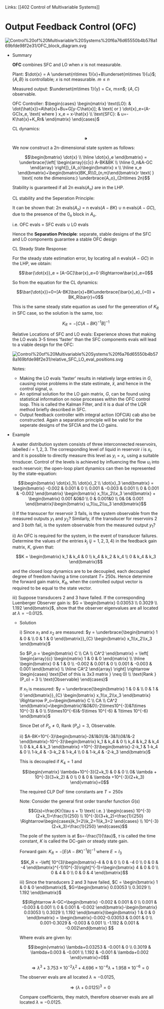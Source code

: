 Links: [[402 Control of Multivariable Systems]]
# Output Feedback Control (OFC)

![Control%20of%20Multivariable%20Systems%20f6a76d65550b4b578a169bfde98f2e31/OFC_block_diagram.svg](Control%20of%20Multivariable%20Systems%20f6a76d65550b4b578a169bfde98f2e31/OFC_block_diagram.svg)

- Summary

    **OFC** combines SFC and LO when $x$ is not measurable.

    Plant: $\dot{x} = A \underset{n\times 1}{x}+B\underset{m\times 1}{u}$; $\{A,B\}$ is controllable; $x$ is not measurable. $m≤n$

    Measured output: $\underset{m\times 1}{y} = Cx, m≤n$; $\{A,C\}$ observable.

    OFC Controller: $\begin{cases} \begin{matrix} \text{LO}: & \dot{\hat{x}}=A\hat{x}+Bu+G[y-C\hat{x}]; & \text{ or } \dot{x}_e=(A-GC)x_e, \text{ where } x_e = x-\hat{x} \\ \text{SFC}: & u=-K\hat{x}+K_Rr&  \end{matrix} \end{cases}$

    CL dynamics: 

    $$⁍$$

    We now construct a 2n-dimensional state system as follows:

    $$\begin{bmatrix} \dot{x} \\ \hline \dot{x}_e \end{bmatrix} = \underbrace{\left[ \begin{array}{c|c} A-BK&BK \\ \hline 0_n&A-GC \end{array} \right]}_{A_o}\begin{bmatrix} x \\ \hline x_e \end{bmatrix}+\begin{bmatrix}BK_R\\0_{n,m}\end{bmatrix}r \text{  } \text{ note the dimensions:} \underbrace{A_o}_{2n\times 2n}$$

    Stability is guaranteed if all 2n evals($A_o$) are in the LHP.

    CL stability and the Seperation Principle: 

    It can be shown that: 2n evals($A_o$) = n evals($A-BK$) $\cup$ n evals($A-GC$), due to the presence of the $0_n$ block in $A_o$.

    i.e. OFC evals = SFC evals $\cup$ LO evals

    Hence the **Separation Principle**: separate, stable designs of the SFC and LO components guarantee a stable OFC design

    CL Steady State Response:

    For the steady state estimation error, by locating all n evals($A-GC$) in the LHP, we obtain:

    $$\bar{\dot{x}}_e = [A-GC]\bar{x}_e=0 \Rightarrow\bar{x}_e=0$$

    So from the equation for the CL dynamics:

    $$\bar{\dot{x}}=0=[A-BK]\bar{x}+BK\underbrace{\bar{x}_e}_{=0} + BK_R\bar{r}=0$$

    This is the same steady state equation as used for the geneeration of $K_R$ in SFC case, so the solution is the same, too:

    $$K_R = -\left[ C(A-BK)^{-1}B \right]^{-1}$$

    Relative Locations of SFC and LO evals: Experience shows that making the LO evals 3-5 times 'faster' than the SFC components evals will lead to a viable design for the OFC:

    ![Control%20of%20Multivariable%20Systems%20f6a76d65550b4b578a169bfde98f2e31/relative_SFC_LO_eval_positions.svg](Control%20of%20Multivariable%20Systems%20f6a76d65550b4b578a169bfde98f2e31/relative_SFC_LO_eval_positions.svg)

    Notes:

    - Making the LO evals 'faster' results in relatively large entries in $G$, causing noise problems in the state estimate, $\hat{x}$, and hence in the control signal, $u$.
    - An optimal solution for the LO gain matrix, $G$, can be found using statistical information on noise processes within the OFC control loop. This is called the Kalman Filter, and it is a dual of the LQR method briefly described in SFC.
    - Output feedback controller with integral action (OFCIA) cab also be constructed. Again a separation principle will be valid for the seperate designs of the SFCIA and the LO gains.
- Example

    A water distribution system consists of three interconnected reservoirs, labelled $i=1,2,3$. The corresponding level of liquid in reservoir $i$ is $x_i$, and it is possible to directly measure this level as $y_i = x_i$, using a suitable trnsducer. Control of the levels is achieved by influencing the flow $u_i$ into each reservoir; the open-loop plant dynamics can then be represented by the state-equation:

    $$\begin{bmatrix} \dot{x}_1\\ \dot{x}_2 \\ \dot{x}_3 \end{bmatrix} = \begin{bmatrix} -0.002 & 0.001 & 0 \\ 0.001 & -0.003 & 0.001 \\ 0 & 0.001 & -0.002 \end{bmatrix} \begin{bmatrix} x_1\\x_2\\x_3 \end{bmatrix} + \begin{bmatrix} 0.001 &0&0 \\ 0 & 0.001&0 \\ 0& 0& 0.001 \end{bmatrix}\begin{bmatrix} u_1\\u_2\\u_3 \end{bmatrix}$$

    i) If the transucer for reservoir 3 fails, is the system observable from the measured outputs $y_1$ and $y_2$? Similarly, if the transducer for reservoirs 2 and 3 both fail, is the system observable from the measured output $y_1$?

    ii) An OFC is required for the system, in the event of transducer failures. Determine the values of the entries $k_j$ ($j = 1,2,3,4$) in the feedback gain matrix, $K$, given that:

    $$K = \begin{bmatrix} k_1 & k_4 & 0 \\ k_4 & k_2 & k_4 \\ 0 & k_4 & k_3 \end{bmatrix}$$

    and the closed loop dynamics are to be decoupled, each decoupled degree of freedom having a time constant $T =$ 250s. Hence determine the forward gain matrix, $K_R$, when the controlled output vector is required to be equal to the state vector.

    iii) Suppose transducers 2 and 3 have failed. If the corresponding Luenberger Observer gain is: $G = \begin{bmatrix} 0.03053 \\ 0.3029 \\ 1.192 \end{bmatrix}$, show that the observer eigenvalues are all located at $\lambda=-0.0125$.

    - Solution

        i) Since $x_1$ and $x_2$ are measured: $y = \underbrace{\begin{bmatrix} 1 & 0 & \\ 0 & 1 & 0 \end{bmatrix}}_{C} \begin{bmatrix} x_1\\x_2\\x_3 \end{bmatrix}$

        So $P_o = \begin{bmatrix} C \\ CA \\ CA^2 \end{bmatrix} = \left[ \begin{array}{c} \begin{matrix} 1 & 0 & 0 \end{matrix} \\ \hline \begin{bmatrix} 0 & 1 & 0 \\ -0.002 & 0.001 & 0 \\ 0.001 & -0.003 & 0.001 \end{bmatrix} \\ \hline CA^2 \end{array} \right] \rightarrow \begin{cases} \text{Det of this is 3x3 matrix } \neq 0) \\ \text{Rank } (P_o) = 3 \\ \text{Observable} \end{cases}$ 

        If $x_1$ is measured:  $y = \underbrace{\begin{bmatrix} 1 & 0 & \\ 0 & 1 & 0 \end{bmatrix}}_{C} \begin{bmatrix} x_1\\x_2\\x_3 \end{bmatrix} \Rightarrow P_o=\begin{bmatrix} C \\ CA \\ CA^2 \end{bmatrix}=\begin{bmatrix}1&0&0\\-2\times10^{-3}&1\times 10^{-3} & 0 \\ 5\times10^{-6}&-5\times 10^{-6} & 1\times 10^{-6} \end{bmatrix}$

        Since Det of $P_o \neq 0$, Rank $(P_o)=3$, Observable.

        ii) $A-BK=10^{-3}\begin{bmatrix}-2&1&0\\1&-3&1\\0&1&-2 \end{bmatrix}-10^{-3}\begin{bmatrix} k_1 & k_4 & 0 \\ k_4 & k_2 & k_4 \\ 0 & k_4 & k_3 \end{bmatrix} =10^{-3}\begin{bmatrix}-2-k_1 & 1-k_4 & 0 \\ 1-k_4 & -3-k_2 & 1-k_4 \\ 0 & 1-k_4 & -2-k_3 \end{bmatrix}$

        This is decoupled if $K_4=1$ and

        $$\begin{vmatrix} \lambda+10^{-3}(2+k_1) & 0 & 0 \\ 0& \lambda + 10^{-3}(3+k_2) & 0 \\ 0 & 0 & \lambda +10^{-3}(2+k_3) \end{vmatrix}=0$$

        The required CLP DoF time constants are $T=250s$

        Note: Consider the general first order transfer function $G(s)$

        $$G(s)=\frac{K}{\tau s + 1} \text{ i.e. } \begin{cases} 10^{-3}(2+k_1)=\frac{1}{250} \\ 10^{-3}(3+k_2)=\frac{1}{250} \Rightarrow\begin{cases}k_1=2\\k_2=1\\k_3=2 \end{cases} \\ 10^{-3}(2+k_3)=\frac{1}{250} \end{cases}$$

        The pole of the system is at $s=-\frac{1}{\tau}$, $\tau$ is called the time constant, $K$ is called the DC-gain or steady state gain.

        Forward gain: $K_R = -\left[ E(A-BK)^{-1} B\right]^{-1}$ where $E=I_3$

        $$K_R = -\left[ 10^{3}\begin{bmatrix}-4 & 0 & 0 \\ 0 & -4 0 \\ 0 & 0 & -4  \end{bmatrix}^{-1}10^{-3}\right]^{-1}=\begin{bmatrix} 4 & 0 & 0 \\ 0 & 4 & 0 \\ 0 & 0 & 4 \end{bmatrix}$$

        iii) Since the transducers 2 and 3 have failed, $C = \begin{bmatrix} 1 & 0 & 0 \end{bmatrix}$, $G=\begin{bmatrix} 0.03053 \\ 0.3029 \\ 1.192 \end{bmatrix}$

        $$\Rightarrow A-GC=\begin{bmatrix} -0.002 & 0.001 & 0 \\ 0.001 & -0.003 & 0.001 \\ 0 & 0.001 & -0.002 \end{bmatrix}-\begin{bmatrix} 0.03053 \\ 0.3029 \\ 1.192 \end{bmatrix}\begin{bmatrix} 1 & 0 & 0 \end{bmatrix} = \begin{bmatrix}-0.002-0.03053 & 0.001 & 0 \\ 0.001-0.3029 & -0.003 & 0.001 \\ -1.192 & 0.001 & -0.002\end{bmatrix} $$

        Where evals are given by:

        $$\begin{vmatrix} \lambda+0.03253 & -0.001 & 0 \\ 0.3019 & \lambda+0.003 & -0.001 \\ 1.192 & -0.001 & \lambda+0.002 \end{vmatrix}=0$$

        $$\Rightarrow \lambda^3+3.753\times10^{-2} \lambda^2+4.696\times10^{-4}\lambda+1.958\times10^{-6}=0$$

        The observer evals are all located $\lambda\approx-0.0125$,

        $$\Rightarrow (\lambda+0.0125)^3=0$$

        Compare coefficients, they match, therefore observer evals are all located $\lambda \approx -0.0125$.